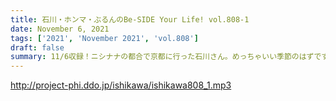 ```yaml
---
title: 石川・ホンマ・ぶるんのBe-SIDE Your Life! vol.808-1
date: November 6, 2021
tags: ['2021', 'November 2021', 'vol.808']
draft: false
summary: 11/6収録！ニシナナの都合で京都に行った石川さん。めっちゃいい季節のはずです！
---
```


http://project-phi.ddo.jp/ishikawa/ishikawa808_1.mp3